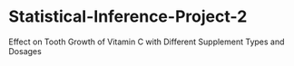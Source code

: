 # Statistical-Inference-Project-2
Effect on Tooth Growth of Vitamin C with Different Supplement Types and Dosages
